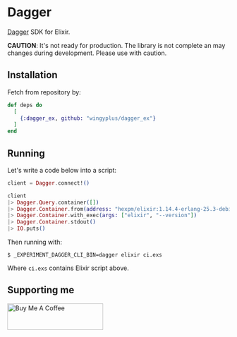 # Dagger

[Dagger](dagger.io) SDK for Elixir.

**CAUTION**: It's not ready for production. The library is not complete an may changes during development. Please use with caution.

## Installation

Fetch from repository by:

```elixir
def deps do
  [
    {:dagger_ex, github: "wingyplus/dagger_ex"}
  ]
end
```

## Running

Let's write a code below into a script:

```elixir
client = Dagger.connect!()

client
|> Dagger.Query.container([])
|> Dagger.Container.from(address: "hexpm/elixir:1.14.4-erlang-25.3-debian-buster-20230227-slim")
|> Dagger.Container.with_exec(args: ["elixir", "--version"])
|> Dagger.Container.stdout()
|> IO.puts()
```

Then running with:

```shell
$ _EXPERIMENT_DAGGER_CLI_BIN=dagger elixir ci.exs
```

Where `ci.exs` contains Elixir script above.

## Supporting me

<a href="https://www.buymeacoffee.com/wingyplus" target="_blank"><img src="https://cdn.buymeacoffee.com/buttons/v2/default-yellow.png" alt="Buy Me A Coffee" style="height: 60px !important;width: 217px !important;" ></a>
